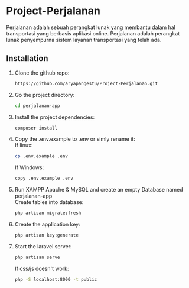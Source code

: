 # Project-Perjalanan
Perjalanan adalah sebuah perangkat lunak yang membantu dalam hal transportasi yang berbasis aplikasi online. Perjalanan adalah perangkat lunak penyempurna sistem layanan transportasi yang telah ada.

## Installation

1. Clone the github repo:

    ```bash
    https://github.com/aryapangestu/Project-Perjalanan.git
    ```
2. Go the project directory:

    ```bash
    cd perjalanan-app
    ```
3. Install the project dependencies:
    ```bash
    composer install
    ```
4. Copy the .env.example to .env or simly rename it:
   </br>If linux:
   ```bash
   cp .env.example .env
   ```
   If Windows:
    ```bash
    copy .env.example .env
    ```
5. Run XAMPP Apache & MySQL and create an empty Database named perjalanan-app
   </br>Create tables into database:
    ```bash
    php artisan migrate:fresh
    ```
7. Create the application key:
    ```bash
    php artisan key:generate
    ```
7. Start the laravel server:
    ```bash
    php artisan serve
    ```
   If css/js doesn't work:
    ```bash
    php -S localhost:8000 -t public
    ```
